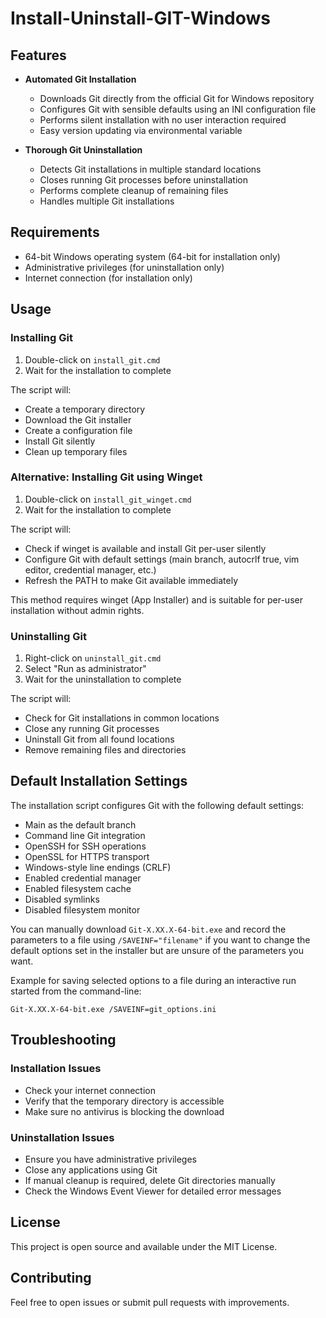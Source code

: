 # Install-Uninstall-GIT-Windows

## Features

- **Automated Git Installation**
  - Downloads Git directly from the official Git for Windows repository
  - Configures Git with sensible defaults using an INI configuration file
  - Performs silent installation with no user interaction required
  - Easy version updating via environmental variable

- **Thorough Git Uninstallation**
  - Detects Git installations in multiple standard locations
  - Closes running Git processes before uninstallation
  - Performs complete cleanup of remaining files
  - Handles multiple Git installations

## Requirements

- 64-bit Windows operating system (64-bit for installation only)
- Administrative privileges (for uninstallation only)
- Internet connection (for installation only)

## Usage

### Installing Git

1. Double-click on `install_git.cmd`
2. Wait for the installation to complete

The script will:
- Create a temporary directory
- Download the Git installer
- Create a configuration file
- Install Git silently
- Clean up temporary files

### Alternative: Installing Git using Winget

1. Double-click on `install_git_winget.cmd`
2. Wait for the installation to complete

The script will:
- Check if winget is available and install Git per-user silently
- Configure Git with default settings (main branch, autocrlf true, vim editor, credential manager, etc.)
- Refresh the PATH to make Git available immediately

This method requires winget (App Installer) and is suitable for per-user installation without admin rights.

### Uninstalling Git

1. Right-click on `uninstall_git.cmd`
2. Select "Run as administrator"
3. Wait for the uninstallation to complete

The script will:
- Check for Git installations in common locations
- Close any running Git processes
- Uninstall Git from all found locations
- Remove remaining files and directories

## Default Installation Settings

The installation script configures Git with the following default settings:
- Main as the default branch
- Command line Git integration
- OpenSSH for SSH operations
- OpenSSL for HTTPS transport
- Windows-style line endings (CRLF)
- Enabled credential manager
- Enabled filesystem cache
- Disabled symlinks
- Disabled filesystem monitor

You can manually download `Git-X.XX.X-64-bit.exe` and record the parameters to a file using `/SAVEINF="filename"` if you want to change the default options set in the installer but are unsure of the parameters you want.

Example for saving selected options to a file during an interactive run started from the command-line:

```
Git-X.XX.X-64-bit.exe /SAVEINF=git_options.ini
```

## Troubleshooting

### Installation Issues
- Check your internet connection
- Verify that the temporary directory is accessible
- Make sure no antivirus is blocking the download

### Uninstallation Issues
- Ensure you have administrative privileges
- Close any applications using Git
- If manual cleanup is required, delete Git directories manually
- Check the Windows Event Viewer for detailed error messages

## License

This project is open source and available under the MIT License.

## Contributing

Feel free to open issues or submit pull requests with improvements.

